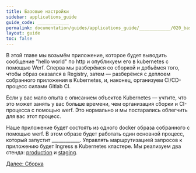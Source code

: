 ```yaml
---
title: Базовые настройки
sidebar: applications_guide
guide_code: ____________
permalink: documentation/guides/applications_guide/____________/020_basic.html
layout: guide
toc: false
---
```


В этой главе мы возьмём приложение, которое будет выводить сообщение "hello world" по http и опубликуем его в kubernetes с помощью Werf. Сперва мы разберёмся со сборкой и добьёмся того, чтобы образ оказался в Registry, затем — разберёмся с деплоем собранного приложения в Kubernetes, и, наконец, организуем CI/CD-процесс силами Gitlab CI.

Если у вас мало опыта с описанием объектов Kubernetes — учтите, что это может занять у вас больше времени, чем организация сборки и CI-процесса с помощью werf. Это нормально и мы постарались облегчить для вас этот процесс.

Наше приложение будет состоять из одного docker образа собранного с помощью werf. В этом образе будет работать один основной процесс, который запустит ____________. Управлять маршрутизацией запросов к приложению будет Ingress в Kubernetes кластере. Мы реализуем два стенда: [production](https://ru.werf.io/documentation/reference/ci_cd_workflows_overview.html#production) и [staging](https://ru.werf.io/documentation/reference/ci_cd_workflows_overview.html#staging).

<div>
    <a href="020_basic/10_build.html" class="nav-btn">Далее: Сборка</a>
</div>
